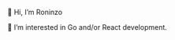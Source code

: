 👋 Hi, I’m Roninzo

👀 I’m interested in Go and/or React development.

<!---
- 👀 I’m interested in ...
- 💞️ I’m looking to collaborate on libraries.
- 📫 How to reach me ...
roninzo/roninzo is a ✨ special ✨ repository because its `README.md` (this file) appears on your GitHub profile.
You can click the Preview link to take a look at your changes.
--->
